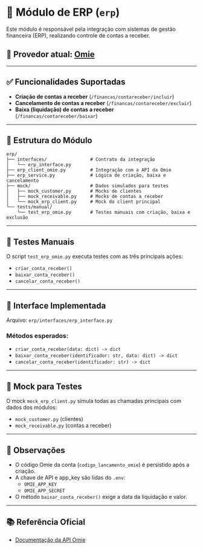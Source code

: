 # 🏢 Módulo de ERP (`erp`)

Este módulo é responsável pela integração com sistemas de gestão financeira (ERP), realizando controle de contas a receber.

## 🔗 Provedor atual: [Omie](https://developer.omie.com.br/)

---

## ✅ Funcionalidades Suportadas

- **Criação de contas a receber** (`/financas/contareceber/incluir`)
- **Cancelamento de contas a receber** (`/financas/contareceber/excluir`)
- **Baixa (liquidação) de contas a receber** (`/financas/contareceber/baixar`)

---

## 🧩 Estrutura do Módulo

```
erp/
├── interfaces/                # Contrato da integração
│   └── erp_interface.py
├── erp_client_omie.py         # Integração com a API da Omie
├── erp_service.py             # Lógica de criação, baixa e cancelamento
├── mock/                      # Dados simulados para testes
│   ├── mock_customer.py       # Mocks de clientes
│   ├── mock_receivable.py     # Mocks de contas a receber
│   └── mock_erp_client.py     # Mock do client principal
└── tests/manual/
    └── test_erp_omie.py       # Testes manuais com criação, baixa e exclusão
```

---

## 🧪 Testes Manuais

O script `test_erp_omie.py` executa testes com as três principais ações:

- `criar_conta_receber()`
- `baixar_conta_receber()`
- `cancelar_conta_receber()`

---

## 🔌 Interface Implementada

Arquivo: `erp/interfaces/erp_interface.py`

### Métodos esperados:

- `criar_conta_receber(data: dict) -> dict`
- `baixar_conta_receber(identificador: str, data: dict) -> dict`
- `cancelar_conta_receber(identificador: str) -> dict`

---

## 🧪 Mock para Testes

O mock `mock_erp_client.py` simula todas as chamadas principais com dados dos módulos:

- `mock_customer.py` (clientes)
- `mock_receivable.py` (contas a receber)

---

## 📌 Observações

- O código Omie da conta (`codigo_lancamento_omie`) é persistido após a criação.
- A chave de API e app_key são lidas do `.env`:
  - `OMIE_APP_KEY`
  - `OMIE_APP_SECRET`
- O método `baixar_conta_receber()` exige a data da liquidação e valor.

---

## 📚 Referência Oficial

- [Documentação da API Omie](https://developer.omie.com.br/)